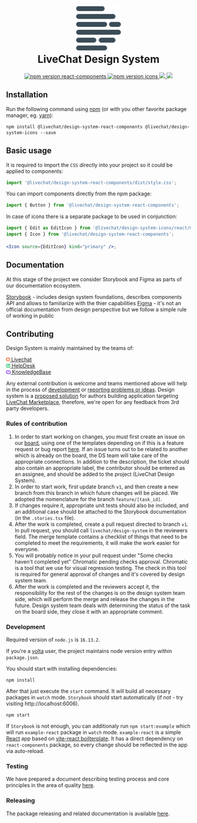 <h1 align="center">
  <img src="./docs/assets/logo.png" alt="livechat design-system logo" /><br />
  LiveChat Design System
</h1>

<p align="center">
  <a href="https://www.npmjs.com/@livechat/design-system-react-components">
    <img alt="npm version react-components" src="https://img.shields.io/npm/v/@livechat/design-system-react-components.svg?label=react-components">
  </a>
  <a href="https://www.npmjs.com/@livechat/design-system-icons">
    <img alt="npm version icons" src="https://img.shields.io/npm/v/@livechat/design-system-icons.svg?label=icons">
  </a>
  <a href="https://v1--613a8e945a5665003a05113b.chromatic.com/">
    <img src="https://img.shields.io/static/v1?label=examples&message=storybook&color=ff4685">
  </a>
  <a href="https://github.com/livechat/design-system/actions/workflows/tests.yml">
    <img src="https://img.shields.io/github/workflow/status/livechat/design-system/Tests/v1?label=tests">
  </a>
</p>

## Installation

Run the following command using [npm](https://www.npmjs.com/) (or with you other favorite package manager, eg. [yarn](https://yarnpkg.com/)):

```
npm install @livechat/design-system-react-components @livechat/design-system-icons --save
```

## Basic usage

It is required to import the `CSS` directly into your project so it could be applied to components:

```js
import '@livechat/design-system-react-components/dist/style.css';
```

You can import components directly from the npm package:

```jsx
import { Button } from '@livechat/design-system-react-components';
```

In case of icons there is a separate package to be used in conjunction:

```jsx
import { Edit as EditIcon } from '@livechat/design-system-icons/react/material';
import { Icon } from '@livechat/design-system-react-components';

<Icon source={EditIcon} kind="primary" />;
```

## Documentation

At this stage of the project we consider Storybook and Figma as parts of our documentation ecosystem.

[Storybook](https://v1--613a8e945a5665003a05113b.chromatic.com/) - includes design system foundations, describes components API and allows to familiarize with the thier capabilities
[Figma](https://www.figma.com/file/2pFu80PXO5A2tfyrAGnx91/Product-Components) - it's not an official documentation from design perspective but we follow a simple rule of working in public

## Contributing

Design System is mainly maintained by the teams of:

<a href="https://www.livechat.com/">
  <img alt="livechat logo" src="./docs/assets/livechat-logo.png" height="10"><span>&nbsp;Livechat</span>
</a>
<br/>
<a href="https://www.helpdesk.com/">
  <img alt="helpdesk logo" src="./docs/assets/helpdesk-logo.png" height="10"><span>&nbsp;HelpDesk</span>
</a>
<br/>
<a href="https://www.knowledgebase.com/">
  <img alt="helpdesk logo" src="./docs/assets/knowledgebase-logo.png" height="10"><span>&nbsp;KnowledgeBase</span>
</a>

Any external contribution is welcome and teams mentioned above will help in the process of [development](#development) or [reporting problems or ideas](https://github.com/livechat/design-system/issues/new/choose). Design system is a [proposed solution](https://developers.livechat.com/docs/monetization/app-review-process#design-system) for authors building application targeting [LiveChat Marketplace](https://www.livechat.com/marketplace/), therefore, we're open for any feedback from 3rd party developers.

### Rules of contribution

1. In order to start working on changes, you must first create an issue on our [board](https://github.com/orgs/livechat/projects/7/views/1?filterQuery=),
   using one of the templates depending on if this is a feature request or bug report [here](https://github.com/livechat/design-system/issues/new/choose). If an
   issue turns out to be related to another which is already on the board, the DS team will take care of the appropriate connections. In addition to the description,
   the ticket should also contain an appropriate label, the contributor should be entered as an assignee, and should be added to the project (LiveChat Design System).
2. In order to start work, first update branch `v1`, and then create a new branch from this branch in which future changes will be placed. We adopted the
   nomenclature for the branch `feature/[task_id]`.
3. If changes require it, appropriate unit tests should also be included, and an additional case should be attached to the Storybook documentation (in the `.stories.tsx` file).
4. After the work is completed, create a pull request directed to branch `v1`. In pull request, you should call `livechat/design-system` in the reviewers field.
   The merge template contains a checklist of things that need to be completed to meet the requirements, it will make the work easier for everyone.
5. You will probably notice in your pull request under "Some checks haven't completed yet" Chromatic pending checks approval. Chromatic is a tool that we use
   for visual regression testing. The check in this tool is required for general approval of changes and it's covered by design system team.
6. After the work is completed and the reviewers accept it, the responsibility for the rest of the changes is on the design system team side, which will perform
   the merge and release the changes in the future. Design system team deals with determining the status of the task on the board side, they close it with an
   appropriate comment.

### Development

Required version of `node.js` is `16.13.2`.

If you're a [volta](https://volta.sh/) user, the project maintains node version entry within `package.json`.

You should start with installing dependencies:

```
npm install
```

After that just execute the `start` command. It will build all necessary packages in `watch` mode. `Storybook` should start automatically (if not - try visiting http://localhost:6006).

```
npm start
```

If `Storybook` is not enough, you can additionaly run `npm start:example` which will run `example-react` package in `watch` mode. `example-react` is a simple [React](https://reactjs.org/) app based on [vite-react boilterplate](https://github.com/vitejs/vite/tree/main/packages/create-vite). It has a direct dependency on `react-components` package, so every change should be reflected in the app via auto-reload.

### Testing

We have prepared a document describing testing process and core principles in the area of quality [here](./docs/TESTING.md).

### Releasing

The package releasing and related documentation is available [here](./docs/RELEASE.md).
